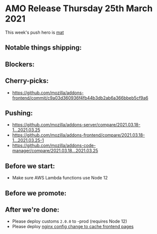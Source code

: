 # AMO Release Thursday 25th March 2021

This week's push hero is [mat](https://github.com/diox)

## Notable things shipping:

## Blockers:

## Cherry-picks:

- https://github.com/mozilla/addons-frontend/commit/c9a03d360936f4fb44b3db2ab6a366bbeb5cf9a6

## Pushing:

- https://github.com/mozilla/addons-server/compare/2021.03.18-1...2021.03.25
- https://github.com/mozilla/addons-frontend/compare/2021.03.18-1...2021.03.25-1
- https://github.com/mozilla/addons-code-manager/compare/2021.03.18...2021.03.25

## Before we start:

- Make sure AWS Lambda functions use Node 12

## Before we promote:

## After we're done:

- Please deploy customs `2.0.0` to -prod (requires Node 12)
- Please deploy [nginx config change to cache frontend pages](https://github.com/mozilla-services/cloudops-deployment/pull/4220)
